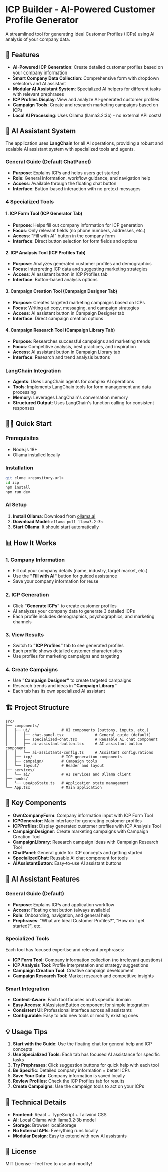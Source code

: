 # ICP Builder - AI-Powered Customer Profile Generator

A streamlined tool for generating Ideal Customer Profiles (ICPs) using AI analysis of your company data.

## 🚀 Features

- **AI-Powered ICP Generation**: Create detailed customer profiles based on your company information
- **Smart Company Data Collection**: Comprehensive form with dropdown selectors and AI assistant
- **Modular AI Assistant System**: Specialized AI helpers for different tasks with relevant prephrases
- **ICP Profiles Display**: View and analyze AI-generated customer profiles
- **Campaign Tools**: Create and research marketing campaigns based on ICPs
- **Local AI Processing**: Uses Ollama (llama3.2:3b) - no external API costs!

## 🤖 AI Assistant System

The application uses **LangChain** for all AI operations, providing a robust and scalable AI assistant system with specialized tools and agents.

### **General Guide** (Default ChatPanel)

- **Purpose**: Explains ICPs and helps users get started
- **Role**: General information, workflow guidance, and navigation help
- **Access**: Available through the floating chat button
- **Interface**: Button-based interaction with no pretext messages

### **4 Specialized Tools**

#### **1. ICP Form Tool** (ICP Generator Tab)

- **Purpose**: Helps fill out company information for ICP generation
- **Focus**: Only relevant fields (no phone numbers, addresses, etc.)
- **Access**: "Fill with AI" button in the company form
- **Interface**: Direct button selection for form fields and options

#### **2. ICP Analysis Tool** (ICP Profiles Tab)

- **Purpose**: Analyzes generated customer profiles and demographics
- **Focus**: Interpreting ICP data and suggesting marketing strategies
- **Access**: AI assistant button in ICP Profiles tab
- **Interface**: Button-based analysis options

#### **3. Campaign Creation Tool** (Campaign Designer Tab)

- **Purpose**: Creates targeted marketing campaigns based on ICPs
- **Focus**: Writing ad copy, messaging, and campaign strategies
- **Access**: AI assistant button in Campaign Designer tab
- **Interface**: Direct campaign creation options

#### **4. Campaign Research Tool** (Campaign Library Tab)

- **Purpose**: Researches successful campaigns and marketing trends
- **Focus**: Competitive analysis, best practices, and inspiration
- **Access**: AI assistant button in Campaign Library tab
- **Interface**: Research and trend analysis buttons

### **LangChain Integration**

- **Agents**: Uses LangChain agents for complex AI operations
- **Tools**: Implements LangChain tools for form management and data processing
- **Memory**: Leverages LangChain's conversation memory
- **Structured Output**: Uses LangChain's function calling for consistent responses

## 🏃‍♂️ Quick Start

### Prerequisites

- Node.js 18+
- Ollama installed locally

### Installation

```bash
git clone <repository-url>
cd icp
npm install
npm run dev
```

### AI Setup

1. **Install Ollama**: Download from [ollama.ai](https://ollama.ai)
2. **Download Model**: `ollama pull llama3.2:3b`
3. **Start Ollama**: It should start automatically

## 📊 How It Works

### 1. Company Information

- Fill out your company details (name, industry, target market, etc.)
- Use the **"Fill with AI"** button for guided assistance
- Save your company information for reuse

### 2. ICP Generation

- Click **"Generate ICPs"** to create customer profiles
- AI analyzes your company data to generate 3 detailed ICPs
- Each profile includes demographics, psychographics, and marketing channels

### 3. View Results

- Switch to **"ICP Profiles"** tab to see generated profiles
- Each profile shows detailed customer characteristics
- Use profiles for marketing campaigns and targeting

### 4. Create Campaigns

- Use **"Campaign Designer"** to create targeted campaigns
- Research trends and ideas in **"Campaign Library"**
- Each tab has its own specialized AI assistant

## 🏗️ Project Structure

```text
src/
├── components/
│   ├── ui/              # UI components (buttons, inputs, etc.)
│   │   ├── chat-panel.tsx              # General guide (default)
│   │   ├── specialized-chat.tsx        # Reusable AI chat component
│   │   ├── ai-assistant-button.tsx     # AI assistant button component
│   │   └── ai-assistants-config.ts     # Assistant configurations
│   ├── icp/             # ICP generation components
│   ├── campaign/        # Campaign tools
│   └── layout/          # Header and layout
├── services/
│   └── ai/              # AI services and Ollama client
├── hooks/
│   └── useAppState.ts   # Application state management
└── App.tsx              # Main application
```

## 🎯 Key Components

- **OwnCompanyForm**: Company information input with ICP Form Tool
- **ICPGenerator**: Main interface for generating customer profiles
- **ICPProfiles**: Display generated customer profiles with ICP Analysis Tool
- **CampaignDesigner**: Create marketing campaigns with Campaign Creation Tool
- **CampaignLibrary**: Research campaign ideas with Campaign Research Tool
- **ChatPanel**: General guide for ICP concepts and getting started
- **SpecializedChat**: Reusable AI chat component for tools
- **AIAssistantButton**: Easy-to-use AI assistant buttons

## 🤖 AI Assistant Features

### **General Guide (Default)**

- **Purpose**: Explains ICPs and application workflow
- **Access**: Floating chat button (always available)
- **Role**: Onboarding, navigation, and general help
- **Prephrases**: "What are Ideal Customer Profiles?", "How do I get started?", etc.

### **Specialized Tools**

Each tool has focused expertise and relevant prephrases:

- **ICP Form Tool**: Company information collection (no irrelevant questions)
- **ICP Analysis Tool**: Profile interpretation and strategy suggestions
- **Campaign Creation Tool**: Creative campaign development
- **Campaign Research Tool**: Market research and competitive insights

### **Smart Integration**

- **Context-Aware**: Each tool focuses on its specific domain
- **Easy Access**: AIAssistantButton component for simple integration
- **Consistent UI**: Professional interface across all assistants
- **Configurable**: Easy to add new tools or modify existing ones

## 💡 Usage Tips

1. **Start with the Guide**: Use the floating chat for general help and ICP concepts
2. **Use Specialized Tools**: Each tab has focused AI assistance for specific tasks
3. **Try Prephrases**: Click suggestion buttons for quick help with each tool
4. **Be Specific**: Detailed company information = better ICPs
5. **Save Your Data**: Company information is saved locally
6. **Review Profiles**: Check the ICP Profiles tab for results
7. **Create Campaigns**: Use the campaign tools to act on your ICPs

## 🔧 Technical Details

- **Frontend**: React + TypeScript + Tailwind CSS
- **AI**: Local Ollama with llama3.2:3b model
- **Storage**: Browser localStorage
- **No External APIs**: Everything runs locally
- **Modular Design**: Easy to extend with new AI assistants

## 📝 License

MIT License - feel free to use and modify!
